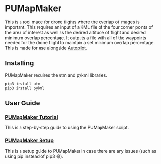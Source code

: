 # PUMapMaker
This is a tool made for drone flights where the overlap of images is important.  This requires an input of a KML file of the four corner points of the area of interest as well as the desired altitude of flight and desired minimum overlap percentage.  It outputs a file with all of the waypoints needed for the drone flight to maintain a set minimum overlap percentage.  This is made for use alongside [Autopilot](https://autoflight.hangar.com/).
## Installing
PUMapMaker requires the utm and pykml libraries.
```
pip3 install utm
pip3 install pykml
```

## User Guide
### [PUMapMaker Tutorial](https://purdue0-my.sharepoint.com/personal/bullock8_purdue_edu/_layouts/15/guestaccess.aspx?docid=009f9433d13f84e9bb2e5dfc15546c65e&authkey=AU0qOeL4O9MEKjr2-hZw0Oo)
This is a step-by-step guide to using the PUMapMaker script.
### [PUMapMaker Setup](https://purdue0-my.sharepoint.com/personal/bullock8_purdue_edu/_layouts/15/guestaccess.aspx?docid=09f2908ced8fa4dc883620781fd9e7517&authkey=AWGWMReH-BM7f0LmI5AxVTg)
This is a setup guide to PUMapMaker in case there are any issues (such as using pip instead of pip3 :sweat_smile:).
